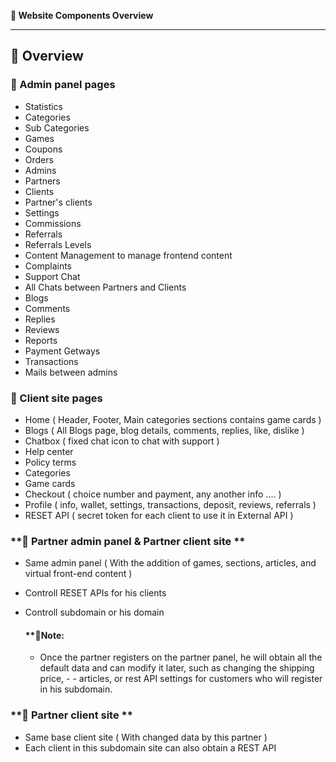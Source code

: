 **📌 Website Components Overview**

---

## **🔹 Overview**

### **🔹 Admin panel pages**
- Statistics
- Categories
- Sub Categories
- Games
- Coupons
- Orders
- Admins
- Partners
- Clients
- Partner's clients
- Settings
- Commissions
- Referrals
- Referrals Levels
- Content Management to manage frontend content
- Complaints
- Support Chat
- All Chats between Partners and Clients
- Blogs
- Comments
- Replies
- Reviews
- Reports
- Payment Getways
- Transactions
- Mails between admins

### **🔹 Client site pages**
- Home ( Header, Footer, Main categories sections contains game cards )
- Blogs ( All Blogs page, blog details, comments, replies, like, dislike )
- Chatbox ( fixed chat icon to chat with support )
- Help center
- Policy terms
- Categories
- Game cards
- Checkout ( choice number and payment, any another info .... )
- Profile ( info, wallet, settings, transactions, deposit, reviews, referrals )
- RESET API ( secret token for each client to use it in External API )

### **🔹 Partner admin panel & Partner client site **
- Same admin panel ( With the addition of games, sections, articles, and virtual front-end content )
- Controll RESET APIs for his clients
- Controll subdomain or his domain

    #### **🔹Note: 
    - Once the partner registers on the partner panel, he will obtain all the default data and can modify it later, such as changing the shipping price, -  - articles, or rest API settings for customers who will register in his subdomain.

### **🔹 Partner client site **
- Same base client site ( With changed data by this partner )
- Each client in this subdomain site can also obtain a REST API 
